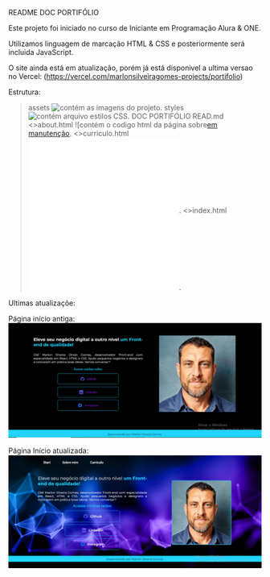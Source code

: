 README DOC PORTIFÓLIO

Este projeto foi iniciado no curso de Iniciante em Programação Alura & ONE.

Utilizamos linguagem de marcação HTML & CSS e posteriormente será incluida JavaScript.

O site ainda está em atualização, porém já está disponivel a ultima versao no Vercel: (https://vercel.com/marlonsilveiragomes-projects/portifolio)

Estrutura:

>assets ![contém as imagens do projeto](assets).
>styles ![contém arquivo estilos CSS](styles).
>DOC PORTIFÓLIO READ.md
<>about.html ![contém o codigo html da página sobre[em manutenção](about.html).
<>curriculo.html ![contém o código html da página curriculo](curriculo.html).
<>index.html ![contém o código html da página principal, início](index.html).


Ultimas atualizaçõe:

Página início antiga:  ![imagem página antiga](assets/backFotoAntiga.png)

Página Início atualizada: ![imagem página antiga](assets/atualizacaoBackFoto.png)










